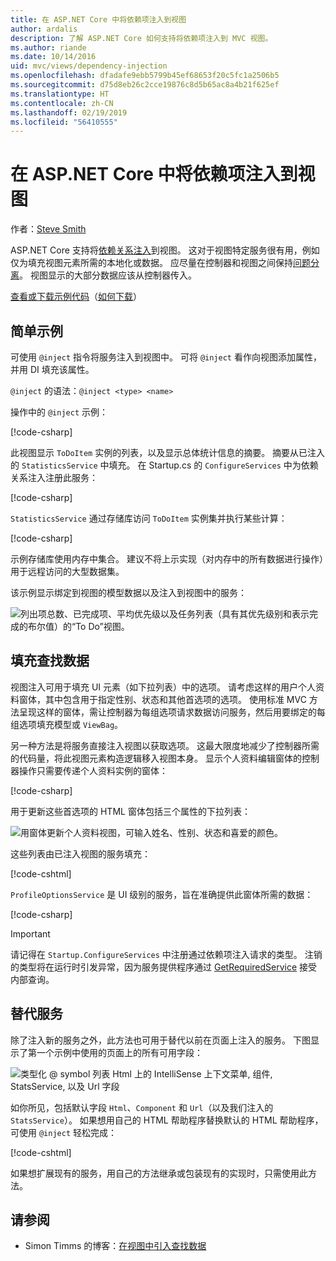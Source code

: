 ```yaml
---
title: 在 ASP.NET Core 中将依赖项注入到视图
author: ardalis
description: 了解 ASP.NET Core 如何支持将依赖项注入到 MVC 视图。
ms.author: riande
ms.date: 10/14/2016
uid: mvc/views/dependency-injection
ms.openlocfilehash: dfadafe9ebb5799b45ef68653f20c5fc1a2506b5
ms.sourcegitcommit: d75d8eb26c2cce19876c8d5b65ac8a4b21f625ef
ms.translationtype: HT
ms.contentlocale: zh-CN
ms.lasthandoff: 02/19/2019
ms.locfileid: "56410555"
---
```

# <a name="dependency-injection-into-views-in-aspnet-core"></a>在 ASP.NET Core 中将依赖项注入到视图

作者：[Steve Smith](https://ardalis.com/)

ASP.NET Core 支持将[依赖关系注入](xref:fundamentals/dependency-injection)到视图。 这对于视图特定服务很有用，例如仅为填充视图元素所需的本地化或数据。 应尽量在控制器和视图之间保持[问题分离](/dotnet/standard/modern-web-apps-azure-architecture/architectural-principles#separation-of-concerns)。 视图显示的大部分数据应该从控制器传入。

[查看或下载示例代码](https://github.com/aspnet/Docs/tree/master/aspnetcore/mvc/views/dependency-injection/sample)（[如何下载](xref:index#how-to-download-a-sample)）

## <a name="a-simple-example"></a>简单示例

可使用 `@inject` 指令将服务注入到视图中。 可将 `@inject` 看作向视图添加属性，并用 DI 填充该属性。

`@inject` 的语法：`@inject <type> <name>`

操作中的 `@inject` 示例：

[!code-csharp[](../../mvc/views/dependency-injection/sample/src/ViewInjectSample/Views/ToDo/Index.cshtml?highlight=4,5,15,16,17)]

此视图显示 `ToDoItem` 实例的列表，以及显示总体统计信息的摘要。 摘要从已注入的 `StatisticsService` 中填充。 在 Startup.cs 的 `ConfigureServices` 中为依赖关系注入注册此服务：

[!code-csharp[](../../mvc/views/dependency-injection/sample/src/ViewInjectSample/Startup.cs?highlight=6,7&range=15-22)]

`StatisticsService` 通过存储库访问 `ToDoItem` 实例集并执行某些计算：

[!code-csharp[](../../mvc/views/dependency-injection/sample/src/ViewInjectSample/Model/Services/StatisticsService.cs?highlight=15,20,25)]

示例存储库使用内存中集合。 建议不将上示实现（对内存中的所有数据进行操作）用于远程访问的大型数据集。

该示例显示绑定到视图的模型数据以及注入到视图中的服务：

![列出项总数、已完成项、平均优先级以及任务列表（具有其优先级别和表示完成的布尔值）的“To Do”视图。](dependency-injection/_static/screenshot.png)

## <a name="populating-lookup-data"></a>填充查找数据

视图注入可用于填充 UI 元素（如下拉列表）中的选项。 请考虑这样的用户个人资料窗体，其中包含用于指定性别、状态和其他首选项的选项。 使用标准 MVC 方法呈现这样的窗体，需让控制器为每组选项请求数据访问服务，然后用要绑定的每组选项填充模型或 `ViewBag`。

另一种方法是将服务直接注入视图以获取选项。 这最大限度地减少了控制器所需的代码量，将此视图元素构造逻辑移入视图本身。 显示个人资料编辑窗体的控制器操作只需要传递个人资料实例的窗体：

[!code-csharp[](../../mvc/views/dependency-injection/sample/src/ViewInjectSample/Controllers/ProfileController.cs?highlight=9,19)]

用于更新这些首选项的 HTML 窗体包括三个属性的下拉列表：

![用窗体更新个人资料视图，可输入姓名、性别、状态和喜爱的颜色。](dependency-injection/_static/updateprofile.png)

这些列表由已注入视图的服务填充：

[!code-cshtml[](../../mvc/views/dependency-injection/sample/src/ViewInjectSample/Views/Profile/Index.cshtml?highlight=4,16,17,21,22,26,27)]

`ProfileOptionsService` 是 UI 级别的服务，旨在准确提供此窗体所需的数据：

[!code-csharp[](../../mvc/views/dependency-injection/sample/src/ViewInjectSample/Model/Services/ProfileOptionsService.cs?highlight=7,13,24)]

> [!IMPORTANT]
> 请记得在 `Startup.ConfigureServices` 中注册通过依赖项注入请求的类型。 注销的类型将在运行时引发异常，因为服务提供程序通过 [GetRequiredService](/dotnet/api/microsoft.extensions.dependencyinjection.serviceproviderserviceextensions.getrequiredservice) 接受内部查询。

## <a name="overriding-services"></a>替代服务

除了注入新的服务之外，此方法也可用于替代以前在页面上注入的服务。 下图显示了第一个示例中使用的页面上的所有可用字段：

![类型化 @ symbol 列表 Html 上的 IntelliSense 上下文菜单, 组件, StatsService, 以及 Url 字段](dependency-injection/_static/razor-fields.png)

如你所见，包括默认字段 `Html`、`Component` 和 `Url`（以及我们注入的 `StatsService`）。 如果想用自己的 HTML 帮助程序替换默认的 HTML 帮助程序，可使用 `@inject` 轻松完成：

[!code-cshtml[](../../mvc/views/dependency-injection/sample/src/ViewInjectSample/Views/Helper/Index.cshtml?highlight=3,11)]

如果想扩展现有的服务，用自己的方法继承或包装现有的实现时，只需使用此方法。

## <a name="see-also"></a>请参阅

* Simon Timms 的博客：[在视图中引入查找数据](http://blog.simontimms.com/2015/06/09/getting-lookup-data-into-you-view/)
